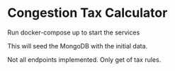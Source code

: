# Congestion Tax Calculator

Run docker-compose up to start the services

This will seed the MongoDB with the initial data.

Not all endpoints implemented. Only get of tax rules.
